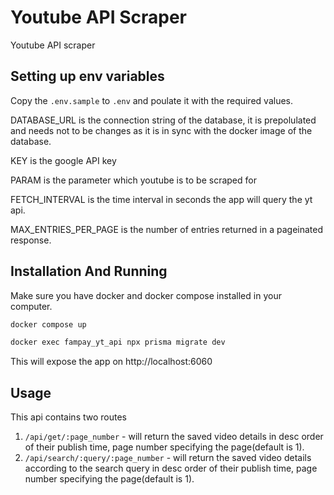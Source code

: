 # Youtube API Scraper

Youtube API scraper

## Setting up env variables
Copy the ```.env.sample``` to ```.env``` and poulate it with the required values.

DATABASE_URL is the connection string of the database, it is prepolulated and needs not to be changes as it is in sync with the docker image of the database.

KEY is the google API key

PARAM is the parameter which youtube is to be scraped for

FETCH_INTERVAL is the time interval in seconds the app will query the yt api.

MAX_ENTRIES_PER_PAGE is the number of entries returned in a pageinated response.

## Installation And Running

Make sure you have docker and docker compose installed in your computer.

```bash
docker compose up
```

```bash
docker exec fampay_yt_api npx prisma migrate dev
```

This will expose the app on http://localhost:6060

## Usage

This api contains two routes

1. ```/api/get/:page_number``` - will return the saved video details in desc order of their publish time, page number specifying the page(default is 1).
2. ```/api/search/:query/:page_number``` - will return the saved video details according to the search query in desc order of their publish time, page number specifying the page(default is 1).
